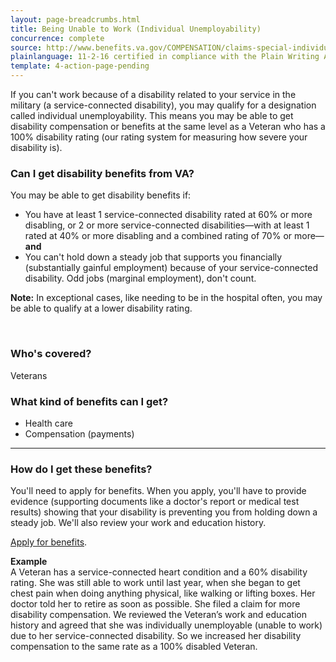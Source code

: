 ```yaml
---
layout: page-breadcrumbs.html
title: Being Unable to Work (Individual Unemployability)
concurrence: complete
source: http://www.benefits.va.gov/COMPENSATION/claims-special-individual_unemployability.asp
plainlanguage: 11-2-16 certified in compliance with the Plain Writing Act
template: 4-action-page-pending
---
```


If you can't work because of a disability related to your service in the military (a service-connected disability), you may qualify for a designation called individual unemployability. This means you may be able to get disability compensation or benefits at the same level as a Veteran who has a 100% disability rating (our rating system for measuring how severe your disability is).

<div class="call-out" markdown="1">

### Can I get disability benefits from VA?

You may be able to get disability benefits if:

  - You have at least 1 service-connected disability rated at 60% or more disabling, or 2 or more service-connected disabilities—with at least 1 rated at 40% or more disabling and a combined rating of 70% or more—**and**
  - You can't hold down a steady job that supports you financially (substantially gainful employment) because of your service-connected disability. Odd jobs (marginal employment), don't count.

**Note:** In exceptional cases, like needing to be in the hospital often, you may be able to qualify at a lower disability rating.

<br>

### Who's covered?
Veterans
</div>

### What kind of benefits can I get?

- Health care
- Compensation (payments)

-----

### How do I get these benefits?

You'll need to apply for benefits. When you apply, you'll have to provide evidence (supporting documents like a doctor's report or medical test results) showing that your disability is preventing you from holding down a steady job. We'll also review your work and education history.

[Apply for benefits](https://www.vets.gov/disability-benefits/apply-for-benefits/).

**Example**<br>
A Veteran has a service-connected heart condition and a 60% disability rating. She was still able to work until last year, when she began to get chest pain when doing anything physical, like walking or lifting boxes. Her doctor told her to retire as soon as possible. She filed a claim for more disability compensation. We reviewed the Veteran’s work and education history and agreed that she was individually unemployable (unable to work) due to her service-connected disability. So we increased her disability compensation to the same rate as a 100% disabled Veteran.
